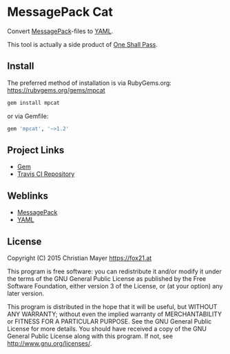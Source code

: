 # MessagePack Cat

Convert [MessagePack](http://msgpack.org/)-files to [YAML](http://yaml.org/).

This tool is actually a side product of [One Shall Pass](https://github.com/TheFox/osp).

## Install

The preferred method of installation is via RubyGems.org:
https://rubygems.org/gems/mpcat

```bash
gem install mpcat
```

or via Gemfile:

```bash
gem 'mpcat', '~>1.2'
```

## Project Links

- [Gem](https://rubygems.org/gems/mpcat)
- [Travis CI Repository](https://travis-ci.org/TheFox/mpcat)

## Weblinks

- [MessagePack](http://msgpack.org/)
- [YAML](http://yaml.org/)

## License

Copyright (C) 2015 Christian Mayer <https://fox21.at>

This program is free software: you can redistribute it and/or modify it under the terms of the GNU General Public License as published by the Free Software Foundation, either version 3 of the License, or (at your option) any later version.

This program is distributed in the hope that it will be useful, but WITHOUT ANY WARRANTY; without even the implied warranty of MERCHANTABILITY or FITNESS FOR A PARTICULAR PURPOSE. See the GNU General Public License for more details. You should have received a copy of the GNU General Public License along with this program. If not, see <http://www.gnu.org/licenses/>.
